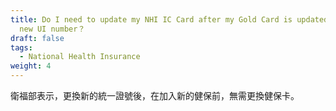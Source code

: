 ```yaml
---
title: Do I need to update my NHI IC Card after my Gold Card is updated to the
  new UI number？
draft: false
tags:
  - National Health Insurance
weight: 4
---
```

衛福部表示，更換新的統一證號後，在加入新的健保前，無需更換健保卡。
